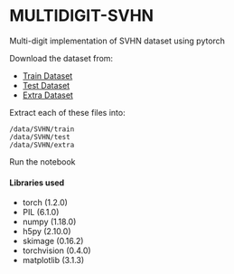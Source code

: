 # MULTIDIGIT-SVHN
Multi-digit implementation of SVHN dataset using pytorch

Download the dataset from:
- [Train Dataset]( http://ufldl.stanford.edu/housenumbers/train.tar.gz "Train Dataset")
- [Test Dataset]( http://ufldl.stanford.edu/housenumbers/test.tar.gz "Test Dataset")
- [Extra Dataset]( http://ufldl.stanford.edu/housenumbers/extra.tar.gz "Extra Dataset")

Extract each of these files into:
    
    /data/SVHN/train
    /data/SVHN/test
    /data/SVHN/extra

Run the notebook

#### Libraries used
- torch (1.2.0)
- PIL (6.1.0)
- numpy (1.18.0)
- h5py (2.10.0)
- skimage (0.16.2)
- torchvision (0.4.0)
- matplotlib (3.1.3)
